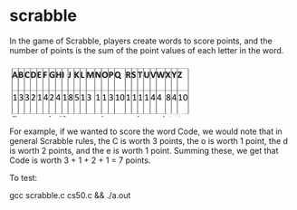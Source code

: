 # scrabble

In the game of Scrabble, players create words to score points, and the number of points is the sum of the point values of each letter in the word.

![Alt text](Screenshot.png?raw=true "scrabble")

 For example, if we wanted to score the word Code, we would note that in general Scrabble rules, the C is worth 3 points, the o is worth 1 point, the d is worth 2 points, and the e is worth 1 point. Summing these, we get that Code is worth 3 + 1 + 2 + 1 = 7 points.

To test:

gcc scrabble.c cs50.c && ./a.out
